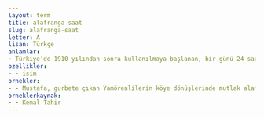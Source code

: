 ```yaml
---
layout: term
title: alafranga saat
slug: alafranga-saat
letter: A
lisan: Türkçe
anlamlar:
- Türkiye’de 1910 yılından sonra kullanılmaya başlanan, bir günü 24 saat sayarak gün başlangıcı olarak gece yarısını esas alıp 12:00’yi gösterecek biçimde ayarlanmış saat sistemi; vasati saat, alaturka saat, ezani saat karşıtı
ozellikler:
- - isim
ornekler:
- - Mustafa, gurbete çıkan Yamörenlilerin köye dönüşlerinde mutlak alafranga saat kullandıklarını, zıpka yerine pantolon giydiklerini hatırlayarak saatini çıkardı.
orneklerkaynak:
- - Kemal Tahir
---
```

